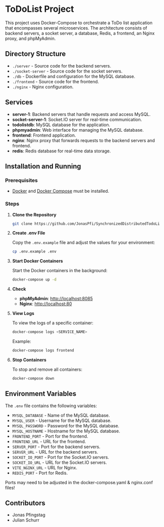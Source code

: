 # ToDoList Project

This project uses Docker-Compose to orchestrate a ToDo list application that encompasses several microservices. The architecture consists of backend servers, a socket server, a database, Redis, a frontend, an Nginx proxy, and phpMyAdmin.

## Directory Structure

- `./server` - Source code for the backend servers.
- `./socket-server` - Source code for the socket servers.
- `./db` - Dockerfile and configuration for the MySQL database.
- `./frontend` - Source code for the frontend.
- `./nginx` - Nginx configuration.

## Services

- **server-1**: Backend servers that handle requests and access MySQL.
- **socket-server-1**: Socket.IO server for real-time communication.
- **todolistdb**: MySQL database for the application.
- **phpmyadmin**: Web interface for managing the MySQL database.
- **frontend**: Frontend application.
- **nginx**: Nginx proxy that forwards requests to the backend servers and frontend.
- **redis**: Redis database for real-time data storage.

## Installation and Running

### Prerequisites

- [Docker](https://www.docker.com/get-started) and [Docker Compose](https://docs.docker.com/compose/install/) must be installed.

### Steps

1. **Clone the Repository**

   ```bash
   git clone https://github.com/JonasPfi/SynchronizedDistributedTodoList.git
   ```

2. **Create .env File**

   Copy the `.env.example` file and adjust the values for your environment:

   ```bash
   cp .env.example .env
   ```

3. **Start Docker Containers**

   Start the Docker containers in the background:

   ```bash
   docker-compose up -d
   ```

4. **Check**

   - **phpMyAdmin**: [http://localhost:8085](http://localhost:8085)
   - **Nginx**: [http://localhost:80](http://localhost:80)

5. **View Logs**

   To view the logs of a specific container:

   ```bash
   docker-compose logs <SERVICE_NAME>
   ```

   Example:

   ```bash
   docker-compose logs frontend
   ```

6. **Stop Containers**

   To stop and remove all containers:

   ```bash
   docker-compose down
   ```

## Environment Variables

The `.env` file contains the following variables:

- `MYSQL_DATABASE` - Name of the MySQL database.
- `MYSQL_USER` - Username for the MySQL database.
- `MYSQL_PASSWORD` - Password for the MySQL database.
- `MYSQL_HOSTNAME` - Hostname for the MySQL database.
- `FRONTEND_PORT` - Port for the frontend.
- `FRONTEND_URL` - URL for the frontend.
- `SERVER_PORT` - Port for the backend servers.
- `SERVER_URL` - URL for the backend servers.
- `SOCKET_IO_PORT` - Port for the Socket.IO servers.
- `SOCKET_IO_URL` - URL for the Socket.IO servers.
- `VITE_NGINX_URL` - URL for Nginx.
- `REDIS_PORT` - Port for Redis.

Ports may need to be adjusted in the docker-compose.yaml & nginx.conf files!

## Contributors

- Jonas Pfingstag 
- Julian Schurr